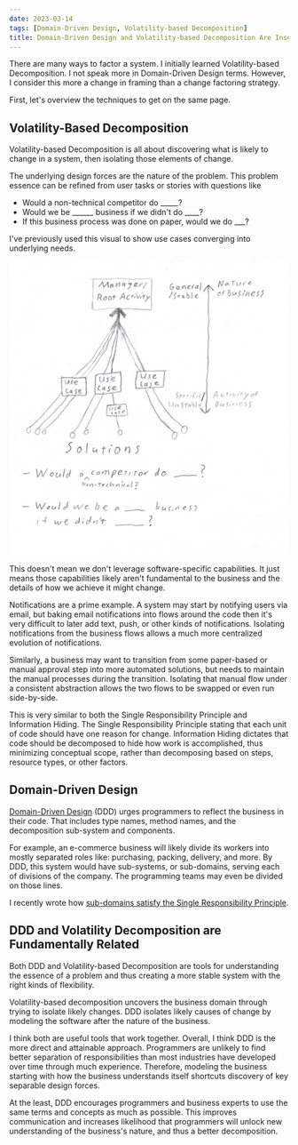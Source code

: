 ```yaml
---
date: 2023-03-14
tags: [Domain-Driven Design, Volatility-based Decomposition]
title: Domain-Driven Design and Volatility-based Decomposition Are Inseparable
---
```


There are many ways to factor a system. I initially learned Volatility-based Decomposition. I not speak more in Domain-Driven Design terms. However, I consider this more a change in framing than a change factoring strategy.
<!--more-->

First, let's overview the techniques to get on the same page.
## Volatility-Based Decomposition

Volatility-based Decomposition is all about discovering what is likely to change in a system, then isolating those elements of change.

The underlying design forces are the nature of the problem. This problem essence can be refined from user tasks or stories with questions like
- Would a non-technical competitor do _____?
- Would we be ______ business if we didn't do ____?
- If this business process was done on paper, would we do ___?

I've previously used this visual to show use cases converging into underlying needs.

![Shows different use cases converging to an underlying need much like tributaries into a river](../../static/post-media/IDesign-System/iDesignSolutionScrubbing.png)

This doesn't mean we don't leverage software-specific capabilities. It just means those capabilities likely aren't fundamental to the business and the details of how we achieve it might change.

Notifications are a prime example. A system may start by notifying users via email, but baking email notifications into flows around the code then it's very difficult to later add text, push, or other kinds of notifications. Isolating notifications from the business flows allows a much more centralized evolution of notifications.

Similarly, a business may want to transition from some paper-based or manual approval step into more automated solutions, but needs to maintain the manual processes during the transition. Isolating that manual flow under a consistent abstraction allows the two flows to be swapped or even run side-by-side.


This is very similar to both the Single Responsibility Principle and Information Hiding.
The Single Responsibility Principle stating that each unit of code should have one reason for change. Information Hiding dictates that code should be decomposed to hide how work is accomplished, thus minimizing conceptual scope, rather than decomposing based on steps, resource types, or other factors.


## Domain-Driven Design

[Domain-Driven Design](https://en.wikipedia.org/wiki/Domain-driven_design) (DDD) urges programmers to reflect the business in their code. That includes type names, method names, and the decomposition sub-system and components. 

For example, an e-commerce business will likely divide its workers into mostly separated roles like: purchasing, packing, delivery, and more. By DDD, this system would have sub-systems, or sub-domains, serving each of divisions of the company. The programming teams may even be divided on those lines.

I recently wrote how [sub-domains satisfy the Single Responsibility Principle](../draft/2023-03-02-Sub-domains-and-SRP.md).

## DDD and Volatility Decomposition are Fundamentally Related

Both DDD and Volatility-based Decomposition are tools for understanding the essence of a problem and thus creating a more stable system with the right kinds of flexibility.

Volatility-based decomposition uncovers the business domain through trying to isolate likely changes. DDD isolates likely causes of change by modeling the software after the nature of the business.

I think both are useful tools that work together. Overall, I think DDD is the more direct and attainable approach. Programmers are unlikely to find better separation of responsibilities than most industries have developed over time through much experience. Therefore, modeling the business starting with how the business understands itself shortcuts discovery of key separable design forces.

At the least, DDD encourages programmers and business experts to use the same terms and concepts as much as possible. This improves communication and increases likelihood that programmers will unlock new understanding of the business's nature, and thus a better decomposition.

 